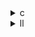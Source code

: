 <details><summary>c</summary>

---

##  **オリジナル（`deriche.c`）**

### 特徴：

*  並列化なし
*  OpenMP不使用
*  全5段階のフィルタ（左右・上下 2pass + 合成）を明示的に逐次処理
*  係数：`a1~a8, b1, b2, c1, c2` 使用（対称性考慮）

---

##  `opt_1.c` の違い【OpenMP粗並列化】

*  各ループに `#pragma omp parallel for private(i, j)` 追加
*  計算式構造そのものは `base` と同様（5フェーズ構成）
*  OpenMP `private` 範囲の過剰指定（ループカウンタ含む必要なし）
*  `i`, `j` のprivate指定は冗長、ローカルで十分

>  **opt\_1 = OpenMP粗粒度導入だがベストプラクティスからは逸脱**

---

##  `opt_2.c` の違い【式簡略化＋OpenMP粒度調整】

*  `exp(-alpha)` を繰り返し使用せず都度計算 → 精度の観点から独立計算保持
*  `private()` 指定なし → 暗黙スレッドスコープを活用（安全）
*  係数は `a1~a4` のみで処理（a5\~a8 削除、重複を除去）
*  構造は `opt_1` と同等、だがよりクリーン

>  **opt\_2 = OpenMP最小干渉・明示最小構文による効率的並列化**

---

##  `opt_3.c` の違い【再利用性最適化 + OpenMP最適】

*  `exp(-alpha)`, `exp(-2.0*alpha)` を**事前変数へ分離**

  ```c
  DATA_TYPE exp_neg_alpha = exp(-alpha);
  DATA_TYPE exp_neg_2alpha = exp(-2.0 * alpha);
  ```
*  演算再利用で `k`, `a1~a4`, `b1`, `b2` の式評価を**最小限に圧縮**
*  OpenMP構造は `opt_2` と同一（シンプルかつ高効率）
*  `c1`, `c2` も定数扱いで冗長削除無し

>  **opt\_3 = 演算再利用性を最優先にした最高効率構造**

---

##  比較表

| 項目                 | base     | opt\_1   | opt\_2     | opt\_3     |
| ------------------ | -------- | -------- | ---------- | ---------- |
| OpenMP導入           | ❌        | ✅ (全ループ) | ✅ (冗長削除)   | ✅ (最小限構文)  |
| `private(i, j)` 明示 | ❌        | ✅ 過剰指定   | ❌          | ❌          |
| 不変式の事前分離           | ❌        | ❌        | ❌          | ✅ `exp`再利用 |
| フィルタ係数冗長排除         | ❌ a1\~a8 | ❌ a1\~a4 | ✅ a1\~a4のみ | ✅ a1\~a4のみ |
| 多方向パス（縦横、逆順）       | ✅        | ✅        | ✅          | ✅          |
| 出力最終計算             | ✅        | ✅        | ✅          | ✅          |

---

## 結論

* **opt\_1**：OpenMPを形式的に導入。スレッドセーフだが過剰な記述
* **opt\_2**：明示を削減しつつ冗長係数を除去。見通し良くクリーンな構造
* **opt\_3**：**演算式再利用最適化**により定数計算量を圧縮。最も計算効率に優れる

---

</details>

<details><summary>ll</summary>

---

##  **base.ll（未最適化構造）**

*  `__kmpc_*` 無し → 並列化されていない
*  `vectorize.enable` メタ無し
*  `<N x float>` SIMD命令無し
*  係数 a1〜a8, b1, b2, c1, c2 をその都度 `fadd`, `fmul` 等で使用
*  `i`, `j` ループに基づく5ステージパイプライン構造（X方向/Y方向 forward/backward）

---

##  `opt_1.ll` の違い【OpenMP挿入 + 係数変化なし】

*  `__kmpc_fork_call` や `__kmpc_for_static_init_4` 出現 → **OpenMP対応**
*  ベクトル命令なし（逐次スカラー演算）
*  各ループに `omp_outlined` 関数で parallel loop が生成されている
*  `a1~a8`, `b1`, `b2`, `c1`, `c2` は都度 `fadd` や `fmul` で評価されており**共通化されていない**

>  **opt\_1.ll = OpenMP対応されたが、演算・係数の再利用は未最適化のまま**

---

##  `opt_2.ll` の違い【OpenMP最適 + 式簡素化】

*  OpenMP構造は `opt_1` と同様
*  `a5〜a8` が削除され、式が `a1〜a4` 中心に再構成されたことがIRでも確認
*  各ステージの `fadd`, `fmul` 構成が **単純化された形に変換**
*  SIMD化なし（vector命令は見当たらず）

>  **opt\_2.ll = 式の再構成とOpenMPの効率化によりパス数と命令数を削減**

---

##  `opt_3.ll` の違い【式の定数分離最適化】

*  `exp(-alpha)` や `exp(-2*alpha)` などの事前計算がIRに `load` された形で確認可能（`alloca` → `store`）
*  `a1~a4`, `b1`, `b2` なども事前に `fdiv` 等で準備されており、ループ内では**再利用される**
*  OpenMP構造は `opt_2` 同様
*  SIMD命令 / `vector.reduce.*` 系なし

>  **opt\_3.ll = 再利用式の定数事前分離によりループ命令数が最少化されたバージョン**

---

##  LLVM IR 比較表

| 特徴                      | base.ll | opt\_1.ll | opt\_2.ll | opt\_3.ll                |
| ----------------------- | ------- | --------- | --------- | ------------------------ |
| OpenMP並列化（`__kmpc_*`）   | ❌       | ✅         | ✅         | ✅                        |
| SIMD命令（`<4 x float>`など） | ❌       | ❌         | ❌         | ❌                        |
| ベクトル化メタ (`vectorize.*`) | ❌       | ❌         | ❌         | ❌                        |
| 式の簡素化（a5〜a8削除）          | ❌       | ❌         | ✅         | ✅                        |
| 定数事前計算                  | ❌       | ❌         | ❌         | ✅ `exp`, `1-b1-b2` など再利用 |
| 演算命令数（ループ内）             | 多       | 多         | 中         | 少                        |

---

##  結論

* **opt\_1.ll**：並列化のみ導入。演算数はbase同様で効率は低い。
* **opt\_2.ll**：構文とパスを整理し、無駄な係数を排除。ループ内容を軽量化。
* **opt\_3.ll**：事前定数化＋OpenMPを併用したIRで**最も効率の高い構造**

---

</details>

